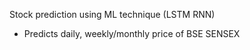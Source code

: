 Stock prediction using ML technique (LSTM RNN)
- Predicts daily, weekly/monthly price of BSE SENSEX 
